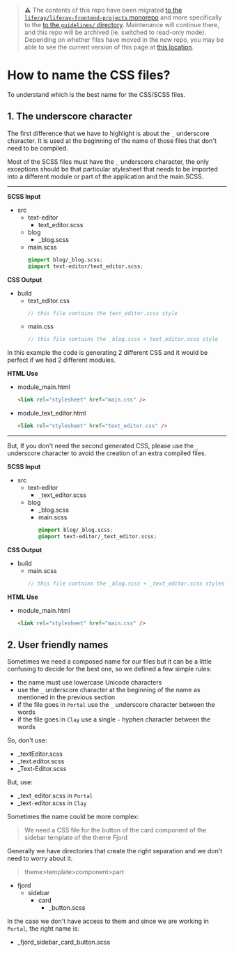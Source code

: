 > :warning: The contents of this repo have been migrated [to the `liferay/liferay-frontend-projects` monorepo](https://github.com/liferay/liferay-frontend-projects) and more specifically to the [to the `guidelines/` directory](https://github.com/liferay/liferay-frontend-projects/tree/master/guidelines). Maintenance will continue there, and this repo will be archived (ie. switched to read-only mode). Depending on whether files have moved in the new repo, you may be able to see the current version of this page at [this location](https://github.com/liferay/liferay-frontend-projects/tree/master/guidelines/css/how_to_name_the_css_files.md).

# How to name the CSS files?

To understand which is the best name for the CSS/SCSS files.

## 1. The underscore character

The first difference that we have to highlight is about the `_` underscore character. It is used at the beginning of the name of those files that don't need to be compiled.

Most of the SCSS files must have the `_` underscore character, the only exceptions should be that particular stylesheet that needs to be imported into a different module or part of the application and the main.SCSS.

---

**SCSS Input**

-   src
    -   text-editor
        -   text_editor.scss
    -   blog
        -   \_blog.scss
    -   main.scss
        ```scss
        @import blog/_blog.scss;
        @import text-editor/text_editor.scss;
        ```

**CSS Output**

-   build
    -   text_editor.css
        ```scss
        // this file contains the text_editor.scss style
        ```
    -   main.css
        ```scss
        // this file contains the _blog.scss + text_editor.scss style
        ```

In this example the code is generating 2 different CSS and it would be perfect if we had 2 different modules.

**HTML Use**

-   module_main.html
    ```html
    <link rel="stylesheet" href="main.css" />
    ```
-   module_text_editor.html
    ```html
    <link rel="stylesheet" href="text_editor.css" />
    ```

---

But, If you don't need the second generated CSS, please use the `_` underscore character to avoid the creation of an extra compiled files.

**SCSS Input**

-   src
    -   text-editor
        -   `_`text_editor.scss
    -   blog
        -   \_blog.scss
        -   main.scss
            ```scss
            @import blog/_blog.scss;
            @import text-editor/_text_editor.scss;
            ```

**CSS Output**

-   build
    -   main.scss
        ```scss
        // this file contains the _blog.scss + _text_editor.scss styles
        ```

**HTML Use**

-   module_main.html
    ```html
    <link rel="stylesheet" href="main.css" />
    ```

## 2. User friendly names

Sometimes we need a composed name for our files but it can be a little confusing to decide for the best one, so we defined a few simple rules:

-   the name must use lowercase Unicode characters
-   use the `_` underscore character at the beginning of the name as mentioned in the previous section
-   if the file goes in `Portal` use the `_` underscore character between the words
-   if the file goes in `Clay` use a single `-` hyphen character between the words

So, don't use:

-   \_textEditor.scss
-   \_text.editor.scss
-   \_Text-Editor.scss

But, use:

-   \_text`_`editor.scss in `Portal`
-   \_text`-`editor.scss in `Clay`

Sometimes the name could be more complex:

> We need a CSS file for the button of the card component of the sidebar template of the theme Fjord

Generally we have directories that create the right separation and we don't need to worry about it.

> theme>template>component>part

-   fjord
    -   sidebar
        -   card
            -   \_button.scss

In the case we don't have access to them and since we are working in `Portal`, the right name is:

-   \_fjord_sidebar_card_button.scss
